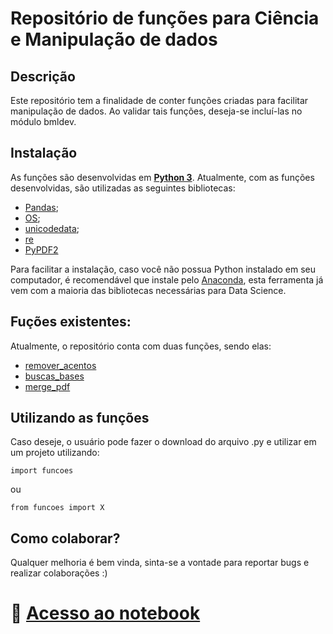 # Repositório de funções para Ciência e Manipulação de dados
## Descrição
Este repositório tem a finalidade de conter funções criadas para facilitar manipulação de dados. Ao validar tais funções,
deseja-se incluí-las no módulo bmldev.

## Instalação
As funções são desenvolvidas em [**Python 3**](https://www.python.org/).
Atualmente, com as funções desenvolvidas, são utilizadas as seguintes bibliotecas:
* [Pandas](https://pandas.pydata.org/);
* [OS](https://docs.python.org/3/library/os.html);
* [unicodedata](https://docs.python.org/3/library/unicodedata.html);
* [re](https://docs.python.org/3/library/re.html) 
* [PyPDF2](https://pythonhosted.org/PyPDF2/)

Para facilitar a instalação, caso você não possua Python instalado em seu computador, é recomendável que instale pelo
[Anaconda](https://www.anaconda.com/), esta ferramenta já vem com a maioria das bibliotecas necessárias para Data Science.

## Fuções existentes:
Atualmente, o repositório conta com duas funções, sendo elas:
* [remover_acentos](https://github.com/lucasalmeiidaa/bmldev_funcoes/blob/master/buscar_bases/funcoes.ipynb)
* [buscas_bases](https://github.com/lucasalmeiidaa/bmldev_funcoes/blob/master/buscar_bases/funcoes.ipynb)
* [merge_pdf](https://github.com/lucasalmeiidaa/bmldev_funcoes/blob/master/merge_pdf/pdf_merge.ipynb)

## Utilizando as funções
Caso deseje, o usuário pode fazer o download do arquivo .py e utilizar em um projeto utilizando:

`import funcoes`

ou

`from funcoes import X`

## Como colaborar?
Qualquer melhoria é bem vinda, sinta-se a vontade para reportar bugs e realizar colaborações :)

# 📝 [Acesso ao notebook](https://github.com/lucasalmeiidaa/bmldev_funcoes/blob/master/funcoes.ipynb)
